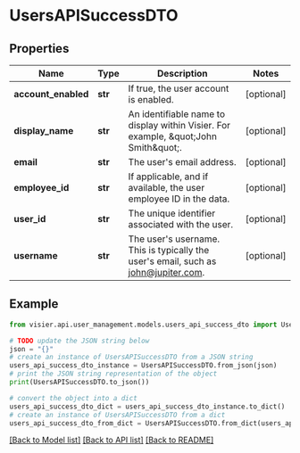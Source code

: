 # UsersAPISuccessDTO


## Properties

Name | Type | Description | Notes
------------ | ------------- | ------------- | -------------
**account_enabled** | **str** | If true, the user account is enabled. | [optional] 
**display_name** | **str** | An identifiable name to display within Visier. For example, \&quot;John Smith\&quot;. | [optional] 
**email** | **str** | The user&#39;s email address. | [optional] 
**employee_id** | **str** | If applicable, and if available, the user employee ID in the data. | [optional] 
**user_id** | **str** | The unique identifier associated with the user. | [optional] 
**username** | **str** | The user&#39;s username. This is typically the user&#39;s email, such as john@jupiter.com. | [optional] 

## Example

```python
from visier.api.user_management.models.users_api_success_dto import UsersAPISuccessDTO

# TODO update the JSON string below
json = "{}"
# create an instance of UsersAPISuccessDTO from a JSON string
users_api_success_dto_instance = UsersAPISuccessDTO.from_json(json)
# print the JSON string representation of the object
print(UsersAPISuccessDTO.to_json())

# convert the object into a dict
users_api_success_dto_dict = users_api_success_dto_instance.to_dict()
# create an instance of UsersAPISuccessDTO from a dict
users_api_success_dto_from_dict = UsersAPISuccessDTO.from_dict(users_api_success_dto_dict)
```
[[Back to Model list]](../README.md#documentation-for-models) [[Back to API list]](../README.md#documentation-for-api-endpoints) [[Back to README]](../README.md)


